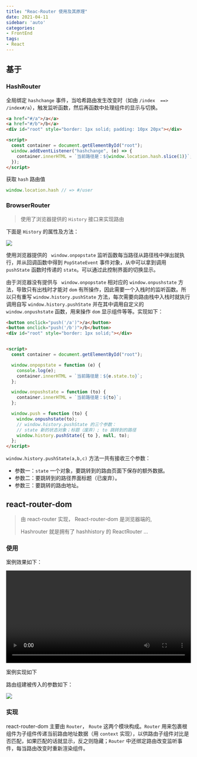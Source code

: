 ```yaml
---
title: "Reac-Router 使用及其原理"
date: 2021-04-11
sidebar: 'auto'
categories:
- FrontEnd
tags:
- React
---
```


 

## 基于

### HashRouter

全局绑定 `hashchange` 事件，当哈希路由发生改变时（如由  `/index  ==> /index#/a`），触发监听函数，然后再函数中处理组件的显示与切换。

```html
<a href="#/a">/a</a>
<a href="#/b">/b</a>
<div id="root" style="border: 1px solid; padding: 10px 20px"></div>

<script>
  const container = document.getElementById("root");
  window.addEventListener("hashchange", (e) => {
    container.innerHTML = `当前路径是：${window.location.hash.slice(1)}`;
  });
</script>
```

<!-- more -->
获取 `hash` 路由值

```js
window.location.hash // => #/user
```



### BrowserRouter

> 使用了浏览器提供的 `History` 接口来实现路由

下面是 `History` 的属性及方法：

![](https://my-blog-leo.oss-cn-chengdu.aliyuncs.com/history.png)

使用浏览器提供的 ` window.onpopstate` 监听函数每当路径从路径栈中弹出就执行，并从回调函数中得到 `PopStateEvent` 事件对象，从中可以拿到调用 `pushState`  函数时传递的 `state`。可以通过此控制界面的切换显示。

由于浏览器没有提供与 ` window.onpopstate` 相对应的  `window.onpushstate` 方法，导致只有出栈时才能对 `dom` 有所操作，因此需要一个入栈时的监听函数。所以只有重写 `window.history.pushState` 方法，每次需要向路由栈中入栈时就执行调用自写 `window.history.pushState` 并在其中调用自定义的 `window.onpushstate` 函数，用来操作 `dom` 显示组件等等。实现如下：

```html
<button onclick="push('/a')">/a</button>
<button onclick="push('/b')">/b</button>
<div id="root" style="border: 1px solid;"></div>


<script>
  const container = document.getElementById("root");

  window.onpopstate = function (e) {
    console.log(e);
    container.innerHTML = `当前路径是：${e.state.to}`;
  };

  window.onpushstate = function (to) {
    container.innerHTML = `当前路径是：${to}`;
  };

  window.push = function (to) {
    window.onpushstate(to);
    // window.history.pushState 的三个参数：
    // state 新的状态对象；标题（废弃）; to 跳转到的路径
    window.history.pushState({ to }, null, to);
  };
</script>
```

`window.history.pushState(a,b,c)` 方法一共有接收三个参数：

* 参数一：`state` 一个对象，要跳转到的路由页面下保存的额外数据。
* 参数二：要跳转到的路径界面标题（已废弃）。
* 参数三：要跳转的路由地址。



## react-router-dom

> 由 react-router 实现， React-router-dom 是浏览器端的,
>
> Hashrouter 就是拥有了 hashhistory 的 ReactRouter <Router history={createHashHistory()}>...</Router>

### 使用

案例效果如下：

<video style="width:100%;outline: none;" src="https://my-blog-leo.oss-cn-chengdu.aliyuncs.com/react-router.mov" controls="controls">
您的浏览器不支持 video 标签。
</video>




案例实现如下

<RecoDemo :collapse="true">
  <template slot="code- Index.js">
​    <<< @/docs/frontend/react/code/react-router-dom/components/index.js
  </template>
  <template slot="code- Home.js">
​    <<< @/docs/frontend/react/code/react-router-dom/components/home.jsx
  </template>
  <template slot="code- Login.js">
​    <<< @/docs/frontend/react/code/react-router-dom/components/login.jsx
  </template>
   <template slot="code- User.js">
​    <<< @/docs/frontend/react/code/react-router-dom/components/user.jsx
  </template> 
  <template slot="code- UserAdd.js">
​    <<< @/docs/frontend/react/code/react-router-dom/components/useradd.jsx
  </template>
  <template slot="code- UserDetail.js">
​    <<< @/docs/frontend/react/code/react-router-dom/components/userdetail.jsx
  </template>
  <template slot="code- UserList.js">
​    <<< @/docs/frontend/react/code/react-router-dom/components/userlist.jsx
  </template>
    <template slot="code- Proflie.js">
​    <<< @/docs/frontend/react/code/react-router-dom/components/proflie.jsx
  </template> 
  <template slot="code- NavHead.js">
​    <<< @/docs/frontend/react/code/react-router-dom/components/navhead.jsx
  </template>
  <template slot="code- MenuLink.js">
​    <<< @/docs/frontend/react/code/react-router-dom/components/menulink.jsx
  </template>
  <template slot="code- Protected.js">
​    <<< @/docs/frontend/react/code/react-router-dom/components/protected.jsx
  </template> 
</RecoDemo>



路由组建被传入的参数如下：

![](https://my-blog-leo.oss-cn-chengdu.aliyuncs.com/router-component.png)



### 实现

react-router-dom 主要由 `Router`， `Route` 这两个模块构成。`Router` 用来包裹根组件为子组件传递当前路由地址数据（用 `context` 实现），以供路由子组件对比是否匹配，如果匹配的话就显示，反之则隐藏；`Router` 中还绑定路由改变监听事件，每当路由改变时重新渲染组件。



<RecoDemo :collapse="true">
  <template slot="code- BrowserRouter.js">
​    <<< @/docs/frontend/react/code/react-router-dom/BrowserRouter.js
  </template>
  <template slot="code- HashRouter.js">
​    <<< @/docs/frontend/react/code/react-router-dom/hashrouter.js
  </template>
  <template slot="code- Link.js">
​    <<< @/docs/frontend/react/code/react-router-dom/link.js
  </template>
  <template slot="code- context.js">
​    <<< @/docs/frontend/react/code/react-router-dom/context.js
  </template>
  <template slot="code- Redirect.js">
​    <<< @/docs/frontend/react/code/react-router-dom/redirect.js
  </template> 
  <template slot="code- Route.js">
​    <<< @/docs/frontend/react/code/react-router-dom/route.js
  </template> 
  <template slot="code- Switch.js">
​    <<< @/docs/frontend/react/code/react-router-dom/switch.js
  </template> 
  <template slot="code- withRouter.js">
​    <<< @/docs/frontend/react/code/react-router-dom/withRouter.js
  </template>
</RecoDemo>